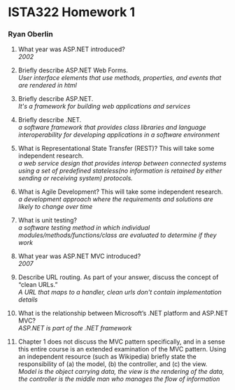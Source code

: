 # ISTA322 Homework 1

### Ryan Oberlin

1. What year was ASP.NET introduced?  
*2002*
2. Briefly describe ASP.NET Web Forms.  
*User interface elements that use methods, properties, and events that are rendered in html*  

3. Briefly describe ASP.NET.  
*It's a framework for building web applications and services*

4. Briefly describe .NET.  
*a software framework that provides class libraries and language interoperability for developing applications in a software environment*  

5. What is Representational State Transfer (REST)? This will take some independent research.  
*a web service design that provides interop between connected systems using a set of predefined stateless(no information is retained by either sending or receiving system) protocols.*

6. What is Agile Development? This will take some independent research.  
*a development approach where the requirements and solutions are likely to change over time*  
7. What is unit testing?  
 *a software testing method in which individual modules/methods/functions/class are evaluated to determine if they work*

8. What year was ASP.NET MVC introduced?  
*2007*
9. Describe URL routing. As part of your answer, discuss the concept of “clean URLs.”  
*A URL that maps to a handler, clean urls don't contain implementation details*

10. What is the relationship between Microsoft’s .NET platform and ASP.NET MVC?  
*ASP.NET is part of the .NET framework*

11. Chapter 1 does not discuss the MVC pattern specifically, and in a sense this entire course is an extended examination of the MVC pattern. Using an independent resource (such as Wikipedia) briefly state the responsibility of (a) the model, (b) the controller, and (c) the view.  
*Model is the object carrying data, the view is the rendering of the data, the controller is the middle man who manages the flow of information*
